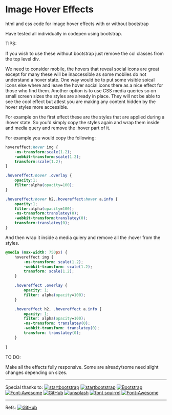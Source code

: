 # Image Hover Effects
html and css code for image hover effects with or without bootstrap

Have tested all individually in codepen using bootstrap.

TIPS:

If you wish to use these without bootstrap just remove the col classes from the top level div.

We need to consider mobile, the hovers that reveal social icons are great except for many these will be inaccessible as some mobiles do not understand a hover state. One way would be to put some visible soical icons else where and leave the hover social icons there as a nice effect for those who find them. Another option is to use CSS media queries so on small screen sizes the styles are already in place. They will not be able to see the cool effect but atlest you are making any content hidden by the hover styles more accessible.

For example on the first effect these are the styles that are applied during a :hover state. So you'd simply copy the styles again and wrap them inside and media query and remove the :hover part of it.

For example you would copy the following:
```CSS
hovereffect:hover img {
    -ms-transform:scale(1.2);
    -webkit-transform:scale(1.2);
    transform:scale(1.2);
}

.hovereffect:hover .overlay {
    opacity:1;
    filter:alpha(opacity=100);
}

.hovereffect:hover h2,.hovereffect:hover a.info {
    opacity:1;
    filter:alpha(opacity=100);
    -ms-transform:translatey(0);
    -webkit-transform:translatey(0);
    transform:translatey(0);
}
```

And then wrap it inside a media quiery and remove all the :hover from the styles.
```css
@media (max-width: 750px) {
    hovereffect img {
        -ms-transform: scale(1.2);
        -webkit-transform: scale(1.2);
        transform: scale(1.2);
    }

    .hovereffect .overlay {
        opacity: 1;
        filter: alpha(opacity=100);
    }

    .hovereffect h2, .hovereffect a.info {
        opacity: 1;
        filter: alpha(opacity=100);
        -ms-transform: translatey(0);
        -webkit-transform: translatey(0);
        transform: translatey(0);
    }
    
}
```

TO DO:

Make all the effects fully responsive. Some are already/some need slight changes depending on sizes.

---
Special thanks to:
[![startbootstrap](https://img.shields.io/badge/-codrops-141a20?style=flat)](http://tympanus.net/codrops/)
[![startbootstrap](https://img.shields.io/badge/-Start%20Bootstrap-141a20?style=flat)](http://startbootstrap.com)
[![Bootstrap](https://img.shields.io/badge/-Bootstrap-141a20?style=flat&logo=bootstrap&logoColor=fff)](http://getbootstrap.com/)
[![Font-Awesome](https://img.shields.io/badge/-Font%20Awesome-141a20?style=flat&logo=Font%20Awesome&logoColor=fff)](http://getbootstrap.com/)
[![GitHub](https://img.shields.io/badge/-GitHub-141a20?style=flat&logo=github)](http://github.com)
[![unsplash](https://img.shields.io/badge/Images-Unsplash-141a20?style=flat)](https://unsplash.com/)
[![font squirrel](https://img.shields.io/badge/Fonts-Fontsquirrel-141a20?style=flat)](http://fontsquirrel.com/)
[![Font-Awesome](https://img.shields.io/badge/-CodePen-141a20?style=flat&logo=CodePen&logoColor=fff)](http://codepen.com/)

---
Refs: [![GitHub](https://img.shields.io/badge/miketricking-bootstrap--image--hover-141a20?style=flat&logo=github)](https://github.com/miketricking/bootstrap-image-hover)